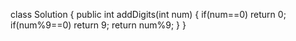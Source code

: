 class Solution {
public int addDigits(int num) {
if(num==0)  return 0;
if(num%9==0) return 9;
return num%9;
}
}